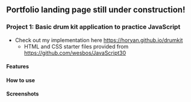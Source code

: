 ## Portfolio landing page still under construction!

### Project 1: Basic drum kit application to practice JavaScript
* Check out my implementation here https://horyan.github.io/drumkit
  * HTML and CSS starter files provided from https://github.com/wesbos/JavaScript30

#### Features

#### How to use

#### Screenshots
